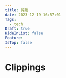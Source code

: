 ```yaml
---
title: 剪藏
date: 2023-12-19 16:57:01
Tags:
  - tech
Draft: true
HideInList: false
Feature: 
IsTop: false
---
```

# Clippings







<!--more-->